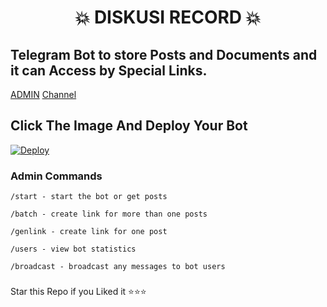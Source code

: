 <h1 align="center"> 
     💥 DISKUSI RECORD 💥
</h1>
 

## Telegram Bot to store Posts and Documents and it can Access by Special Links.

[ADMIN](t.me/shinomiya76)
[Channel](t.me/membershipvip)

## Click The Image And Deploy Your Bot

[![Deploy](https://telegra.ph/file/8df319c48529c36e7785c.png)](https://heroku.com/deploy?template=https://github.com/Dinomerahjahat/zerofiles.git)

### Admin Commands

```console
/start - start the bot or get posts

/batch - create link for more than one posts

/genlink - create link for one post

/users - view bot statistics

/broadcast - broadcast any messages to bot users
```

###

   Star this Repo if you Liked it ⭐⭐⭐
